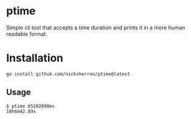 # ptime

Simple cli tool that accepts a time duration and prints it in a more human readable format.

# Installation

`go install github.com/nicksherron/ptime@latest`


## Usage

```
$ ptime 65202890ms
18h6m42.89s
```

